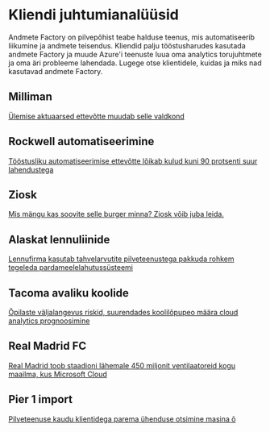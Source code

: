 <properties 
    pageTitle="Kliendi juhtumianalüüsid | Microsoft Azure'i" 
    description="Lugege teemat Kuidas mõned meie kliendid on antud Azure'i andmed Factory." 
    services="data-factory" 
    documentationCenter="" 
    authors="sharonlo101" 
    manager="jhubbard" 
    editor="monicar"/>

<tags 
    ms.service="data-factory" 
    ms.workload="data-services" 
    ms.tgt_pltfrm="na" 
    ms.devlang="na" 
    ms.topic="article" 
    ms.date="09/20/2016" 
    ms.author="shlo"/>

# <a name="customer-case-studies"></a>Kliendi juhtumianalüüsid

Andmete Factory on pilvepõhist teabe halduse teenus, mis automatiseerib liikumine ja andmete teisendus. Kliendid palju tööstusharudes kasutada andmete Factory ja muude Azure'i teenuste luua oma analytics torujuhtmete ja oma äri probleeme lahendada.  Lugege otse klientidele, kuidas ja miks nad kasutavad andmete Factory.

## <a name="milliman"></a>Milliman

[Ülemise aktuaarsed ettevõtte muudab selle valdkond](https://customers.microsoft.com/Pages/CustomerStory.aspx?recid=20096)

## <a name="rockwell-automation"></a>Rockwell automatiseerimine

[Tööstusliku automatiseerimise ettevõtte lõikab kulud kuni 90 protsenti suur lahendustega](https://customers.microsoft.com/Pages/CustomerStory.aspx?recid=18356)

## <a name="ziosk"></a>Ziosk

[Mis mängu kas soovite selle burger minna? Ziosk võib juba leida.](https://customers.microsoft.com/Pages/CustomerStory.aspx?recid=18294)

## <a name="alaska-airlines"></a>Alaskat lennuliinide

[Lennufirma kasutab tahvelarvutite pilveteenustega pakkuda rohkem tegeleda pardameelelahutussüsteemi](https://customers.microsoft.com/Pages/CustomerStory.aspx?recid=19357)

## <a name="tacoma-public-schools"></a>Tacoma avaliku koolide

[Õpilaste väljalangevus riskid, suurendades koolilõpupeo määra cloud analytics prognoosimine](https://customers.microsoft.com/Pages/CustomerStory.aspx?recid=20703)

## <a name="real-madrid-fc"></a>Real Madrid FC

[Real Madrid toob staadioni lähemale 450 miljonit ventilaatoreid kogu maailma, kus Microsoft Cloud](https://customers.microsoft.com/Pages/CustomerStory.aspx?recid=20522)

## <a name="pier-1-imports"></a>Pier 1 import

[Pilveteenuse kaudu klientidega parema ühenduse otsimine masina õ](https://customers.microsoft.com/Pages/CustomerStory.aspx?recid=11257)
